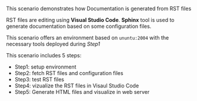 This scenario demonstrates how Documentation is generated from RST files

RST files are editing using **Visual Studio Code**. 
**Sphinx** tool is used to generate documentation based on some configuration files.

This scenario offers an environment based on `ununtu:2004` with the necessary tools deployed during *Step1*

This scenario includes 5 steps:

- Step1: setup environment
- Step2: fetch RST files and configuration files
- Step3: test RST files
- Step4: vizualize the RST files in Visaul Studio Code
- Step5: Generate HTML files and visualize in web server
